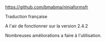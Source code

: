 https://github.com/bmabma/ninjaformsfr

Traduction française 

A l'air de fonctionner sur la version 2.4.2

Nombreuses améliorations a faire à l'utilisation.
